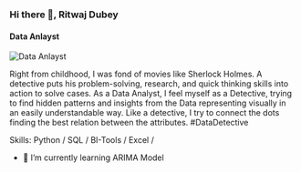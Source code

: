 ### Hi there 👋, Ritwaj Dubey
#### Data Anlayst
![Data Anlayst](https://encrypted-tbn0.gstatic.com/images?q=tbn:ANd9GcQaVW8IM_GE-j5cqeQTW9WOqlQDUGHeMfcmFg&usqp=CAU)

Right from childhood, I was fond of movies like Sherlock Holmes. A detective puts his problem-solving, research, and quick thinking skills into action to solve cases. As a Data Analyst, I feel myself as a Detective, trying to find hidden patterns and insights from the Data representing visually in an easily understandable way. Like a detective, I try to connect the dots finding the best relation between the attributes. #DataDetective

Skills: Python / SQL / BI-Tools / Excel / 

- 🌱 I’m currently learning ARIMA Model
